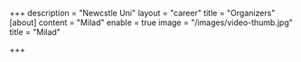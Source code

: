 +++
description = "Newcstle Uni"
layout = "career"
title = "Organizers"
[about]
content = "Milad"
enable = true
image = "/images/video-thumb.jpg"
title = "Milad"

+++
